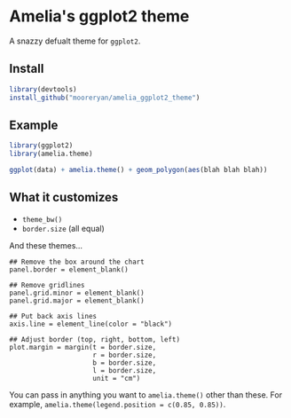 # Amelia's ggplot2 theme

A snazzy defualt theme for `ggplot2`.

## Install

```R
library(devtools)
install_github("mooreryan/amelia_ggplot2_theme")
```

## Example

```R
library(ggplot2)
library(amelia.theme)

ggplot(data) + amelia.theme() + geom_polygon(aes(blah blah blah))
```

## What it customizes

- `theme_bw()`
- `border.size` (all equal)

And these themes...

```
## Remove the box around the chart
panel.border = element_blank()

## Remove gridlines
panel.grid.minor = element_blank()
panel.grid.major = element_blank()

## Put back axis lines
axis.line = element_line(color = "black")

## Adjust border (top, right, bottom, left)
plot.margin = margin(t = border.size,
                     r = border.size,
                     b = border.size,
                     l = border.size,
                     unit = "cm")
```

You can pass in anything you want to `amelia.theme()` other than these.  For example, `amelia.theme(legend.position = c(0.85, 0.85))`.
